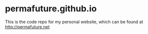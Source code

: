 # permafuture.github.io

This is the code repo for my personal website, which can be found at http://permafuture.net
